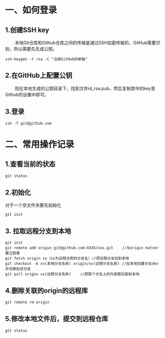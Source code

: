 # 一、如何登录

## 1.创建SSH key

        本地Git仓库和Github仓库之间的传输是通过SSH加密传输的，GitHub需要识别，所以需要先生成公钥。

```csp
ssh-keygen -t rsa -C "注册GitHub的邮箱" 
```

## 2.在GitHub上配置公钥

        现在本地生成的公钥目录下，找到文件id_rsa.pub，然后复制其中的key至Github的设置中即可。

## 3.登录

```
ssh -T git@github.com
```

# 二、常用操作记录

## 1.查看当前的状态

```css
git status
```

## 2.初始化

对于一个空文件夹要先初始化

```
git init
```

## 3. 拉取远程分支到本地

```
git init
git remote add origin git@github.com:XXXX/xxx.git    //与origin matser建立链接
git fetch origin xx（xx为远程仓库的分支名）//把远程分支拉到本地
git checkout -b xx(本地分支名称) origin/xx(远程分支名称) //在本地创建分支dev并切换到该分支
git pull origin xx(远程分支名称)    //把某个分支上的内容都拉取到本地
```

## 4.删除关联的origin的远程库

```c
git remote rm origin
```

## 5.修改本地文件后，提交到远程仓库

```c
git status
```
